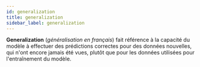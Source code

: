 ```yaml
---
id: generalization
title: generalization
sidebar_label: generalization
---
```

**Generalization** (*généralisation en français*) fait référence à la capacité du modèle à effectuer des prédictions correctes pour des données nouvelles, qui n'ont encore jamais été vues, plutôt que pour les données utilisées pour l'entraînement du modèle.
